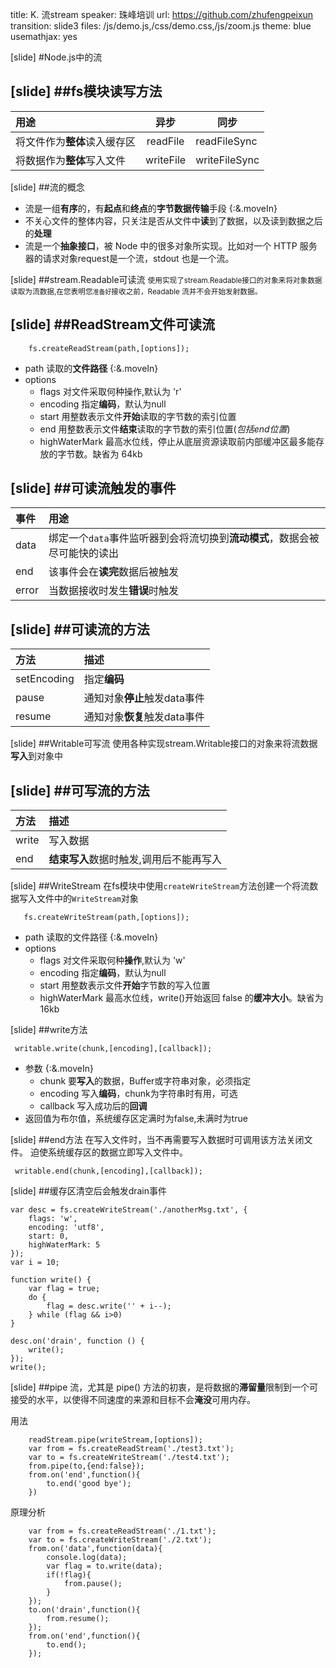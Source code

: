 title: K. 流stream
speaker: 珠峰培训
url: https://github.com/zhufengpeixun
transition: slide3
files: /js/demo.js,/css/demo.css,/js/zoom.js
theme: blue
usemathjax: yes

[slide]
#Node.js中的流

[slide]
##fs模块读写方法
---
用途 | 异步 | 同步
:-------|:------:|-------
将文件作为**整体**读入缓存区 | readFile | readFileSync
将数据作为**整体**写入文件 | writeFile | writeFileSync

[slide]
##流的概念
- 流是一组**有序**的，有**起点**和**终点**的**字节数据传输**手段 {:&.moveIn}
- 不关心文件的整体内容，只关注是否从文件中**读**到了数据，以及读到数据之后的**处理**
- 流是一个**抽象接口**，被 Node 中的很多对象所实现。比如对一个 HTTP 服务器的请求对象request是一个流，stdout 也是一个流。

[slide]
##stream.Readable可读流
<small>使用实现了stream.Readable接口的对象来将对象数据读取为流数据,在您表明您`准备好`接收之前，Readable 流并不会开始发射数据。</small>

[slide]
##ReadStream文件可读流
----
```
    fs.createReadStream(path,[options]);
```
- path 读取的**文件路径** {:&.moveIn}
- options
    - flags 对文件采取何种操作,默认为 'r'
    - encoding 指定**编码**，默认为null
    - start 用整数表示文件**开始**读取的字节数的索引位置
    - end  用整数表示文件**结束**读取的字节数的索引位置(*包括end位置*)
    - highWaterMark  最高水位线，停止从底层资源读取前内部缓冲区最多能存放的字节数。缺省为 64kb

[slide]
##可读流触发的**事件**
----
事件 | 用途
:-------|:------
data | 绑定一个`data`事件监听器到会将流切换到**流动模式**，数据会被尽可能快的读出
end | 该事件会在**读完**数据后被触发
error | 当数据接收时发生**错误**时触发


[slide]
##可读流的方法
----
 方法 | 描述
:-------|:------
setEncoding | 指定**编码**
pause | 通知对象**停止**触发data事件
resume | 通知对象**恢复**触发data事件


[slide]
##Writable可写流
使用各种实现stream.Writable接口的对象来将流数据**写入**到对象中

[slide]
##可写流的方法
----
 方法 | 描述
:-------|:------
write | 写入数据
end | **结束写入**数据时触发,调用后不能再写入

[slide]
##WriteStream
在fs模块中使用`createWriteStream`方法创建一个将流数据写入文件中的`WriteStream`对象
```
   fs.createWriteStream(path,[options]);
```
- path 读取的文件路径 {:&.moveIn}
- options
    - flags 对文件采取何种**操作**,默认为 'w'
    - encoding 指定**编码**，默认为null
    - start 用整数表示文件**开始**字节数的写入位置
    - highWaterMark  最高水位线，write()开始返回 false 的**缓冲大小**。缺省为 16kb
    
[slide]
##write方法
```
 writable.write(chunk,[encoding],[callback]);
```
- 参数 {:&.moveIn}
    - chunk  要**写入**的数据，Buffer或字符串对象，必须指定
    - encoding 写入**编码**，chunk为字符串时有用，可选
    - callback 写入成功后的**回调**
- 返回值为布尔值，系统缓存区定满时为false,未满时为true

[slide]
##end方法
在写入文件时，当不再需要写入数据时可调用该方法关闭文件。
迫使系统缓存区的数据立即写入文件中。
```
 writable.end(chunk,[encoding],[callback]);
```

[slide]
##缓存区清空后会触发drain事件
```
var desc = fs.createWriteStream('./anotherMsg.txt', {
    flags: 'w',
    encoding: 'utf8',
    start: 0,
    highWaterMark: 5
});
var i = 10;

function write() {
    var flag = true;
    do {
        flag = desc.write('' + i--);
    } while (flag && i>0)
}

desc.on('drain', function () {
    write();
});
write();
```

[slide]
##pipe
流，尤其是 pipe() 方法的初衷，是将数据的**滞留量**限制到一个可接受的水平，以使得不同速度的来源和目标不会**淹没**可用内存。

用法
```
    readStream.pipe(writeStream,[options]);
    var from = fs.createReadStream('./test3.txt');
    var to = fs.createWriteStream('./test4.txt');
    from.pipe(to,{end:false});
    from.on('end',function(){
        to.end('good bye');
    })
```

原理分析
```    
    var from = fs.createReadStream('./1.txt');
    var to = fs.createWriteStream('./2.txt');
    from.on('data',function(data){
        console.log(data);
        var flag = to.write(data);
        if(!flag){
            from.pause();
        }
    });
    to.on('drain',function(){
        from.resume();
    });
    from.on('end',function(){
        to.end();
    });
```












